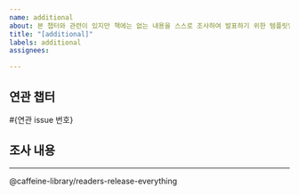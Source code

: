 ```yaml
---
name: additional
about: 본 챕터와 관련이 있지만 책에는 없는 내용을 스스로 조사하여 발표하기 위한 템플릿입니다
title: "[additional]"
labels: additional
assignees: 

---
```


## 연관 챕터
#{연관 issue 번호}

## 조사 내용


---

@caffeine-library/readers-release-everything
